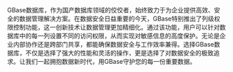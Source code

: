 GBase数据库，作为国产数据库领域的佼佼者，始终致力于为企业提供高效、安全的数据管理解决方案。在数据安全日益重要的今天，GBase特别推出了列级权限控制功能，这一创新技术让数据管理更加精细化。通过该功能，用户可以针对数据库中的每一列设置不同的访问权限，从而实现对敏感信息的高度保护。无论是企业内部协作还是跨部门共享，都能确保数据安全与工作效率兼得。选择GBase数据库，不仅是选择了强大的性能和灵活的操作，更是选择了对数据安全的极致追求。让我们一起拥抱数据新时代，用GBase守护您的每一份重要数据。